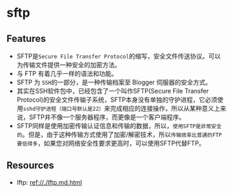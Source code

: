 # sftp

## Features

* SFTP是`Secure File Transfer Protocol`的缩写，安全文件传送协议。可以为传输文件提供一种安全的加密方法。
* 与 FTP 有着几乎一样的语法和功能。
* SFTP 为 `SSH`的一部分，是一种传输档案至 Blogger 伺服器的安全方式。
* 其实在SSH软件包中，已经包含了一个叫作SFTP(Secure File Transfer Protocol)的安全文件传输子系统，SFTP本身没有单独的守护进程，它必须使用`sshd守护进程（端口号默认是22）`来完成相应的连接操作，所以从某种意义上来说，SFTP并不像一个服务器程序，而更像是一个客户端程序。
* SFTP同样是使用加密传输认证信息和传输的数据，所以，`使用SFTP是非常安全的`。但是，由于这种传输方式使用了加密/解密技术，所以`传输效率比普通的FTP要低得多`，如果您对网络安全性要求更高时，可以使用SFTP代替FTP。


## Resources

* lftp: <ref://./lftp.md.html>


